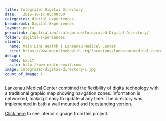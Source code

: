 ```yaml
---
title: Integrated Digital Directory
date:   2016-10-17 00:00:00
categories: digital-experiences
breadcrumb: Digital Experiences
layout: posts
permalink: /application/:categories/Integrated-Digital-Directory/
folder: digital-experiences
client:
  name: Main Line Health | Lankenau Medical Center
  site: https://www.mainlinehealth.org/locations/lankenau-medical-center
design: 
  name: Ex;it
  site: http://www.exploreexit.com
image: integrated-digital-directory-1.jpg
count_of_image: 4
---
```

<div class="col-xs-12 col-sm-12 col-md-12 col-lg-12">
  <div class="fotorama application-item__slider" data-nav="thumbs" data-thumbheight="109" border-width="3">
    <a {{ href | img : "fotorama/integrated-digital-directory-1.jpg" }}></a>
    <a {{ href | img : "fotorama/integrated-digital-directory-2.jpg" }}></a>
    <a {{ href | img : "fotorama/integrated-digital-directory-3.jpg" }}></a>
    <a {{ href | img : "fotorama/integrated-digital-directory-4.jpg" }}></a>

  </div>
  <div class="visible-xs application-item__icon-slider">
      <i class="icon-swipe"></i>
    </div>
<p class="application-item__content application-item__content--bottom">
    Lankenau Medical Center combined the flexibility of digital technology with a traditional graphic map showing navigation zones. Information is networked, making it easy to update at any time.  The directory was implemented in both a wall mounted and freestanding version.
</p>
<p class="application-item__content application-item__content--bottom">
    <a href=''>Click here</a> to see interior signage from this project.
</p>
</div>

